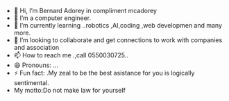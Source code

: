 - 👋 Hi, I’m Bernard Adorey in compliment mcadorey
- 👀 I’m a computer engineer.
- 🌱 I’m currently learning ..robotics ,AI,coding ,web developmen and many more.
- 💞️ I’m looking to collaborate and get connections to work with companies and association
- 📫 How to reach me .,call 0550030725..
- 😄 Pronouns: ...
- ⚡ Fun fact: .My zeal to be the best asistance for you is logically sentimental.
- My motto:Do not make law for yourself
<!---
mcadorey/mcadorey is all younwant in your company,organisation✨ specially because "This my life I did'nt choose ✨ repository because its `README.md` (this file) appears on your GitHub profile.
You can click the Preview link to take a look at your changes.
--->
